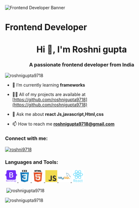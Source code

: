 <img src="https://img.freepik.com/free-vector/hand-drawn-flat-design-devops-illustration_23-2149375793.jpg?size=626&ext=jpg&uid=R146431776&ga=GA1.1.1783653528.1714022335&semt=ais" alt="Frontend Developer Banner">
    <h1>Frontend Developer</h1>
<h1 align="center">Hi 👋, I'm Roshni gupta</h1>
<h3 align="center">A passionate frontend developer from India</h3>
<p align="left"> <img src="https://komarev.com/ghpvc/?username=roshnigupta9718&label=Profile%20views&color=0e75b6&style=flat" alt="roshnigupta9718" /> </p>

- 🌱 I’m currently learning **frameworks**

- 👨‍💻 All of my projects are available at [https://github.com/roshnigupta9718](https://github.com/roshnigupta9718)

- 💬 Ask me about **react Js,javascript,Html,css**

- 📫 How to reach me **roshnigupta9718@gmail.com**

<h3 align="left">Connect with me:</h3>
<p align="left">
<a href="https://linkedin.com/in/roshni9718" target="blank"><img align="center" src="https://raw.githubusercontent.com/rahuldkjain/github-profile-readme-generator/master/src/images/icons/Social/linked-in-alt.svg" alt="roshni9718" height="30" width="40" /></a>
</p>

<h3 align="left">Languages and Tools:</h3>
<p align="left"> <a href="https://getbootstrap.com" target="_blank" rel="noreferrer"> <img src="https://raw.githubusercontent.com/devicons/devicon/master/icons/bootstrap/bootstrap-plain-wordmark.svg" alt="bootstrap" width="40" height="40"/> </a> <a href="https://www.w3schools.com/css/" target="_blank" rel="noreferrer"> <img src="https://raw.githubusercontent.com/devicons/devicon/master/icons/css3/css3-original-wordmark.svg" alt="css3" width="40" height="40"/> </a> <a href="https://www.w3.org/html/" target="_blank" rel="noreferrer"> <img src="https://raw.githubusercontent.com/devicons/devicon/master/icons/html5/html5-original-wordmark.svg" alt="html5" width="40" height="40"/> </a> <a href="https://developer.mozilla.org/en-US/docs/Web/JavaScript" target="_blank" rel="noreferrer"> <img src="https://raw.githubusercontent.com/devicons/devicon/master/icons/javascript/javascript-original.svg" alt="javascript" width="40" height="40"/> </a> <a href="https://www.mysql.com/" target="_blank" rel="noreferrer"> <img src="https://raw.githubusercontent.com/devicons/devicon/master/icons/mysql/mysql-original-wordmark.svg" alt="mysql" width="40" height="40"/> </a> <a href="https://reactjs.org/" target="_blank" rel="noreferrer"> <img src="https://raw.githubusercontent.com/devicons/devicon/master/icons/react/react-original-wordmark.svg" alt="react" width="40" height="40"/> </a> </p>

<p>&nbsp;<img align="center" src="https://github-readme-stats.vercel.app/api?username=roshnigupta9718&show_icons=true&locale=en" alt="roshnigupta9718" /></p>

<p><img align="center" src="https://github-readme-streak-stats.herokuapp.com/?user=roshnigupta9718&" alt="roshnigupta9718" /></p>
